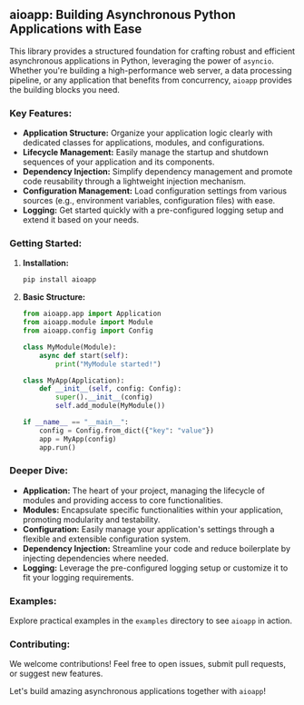 ## aioapp: Building Asynchronous Python Applications with Ease

This library provides a structured foundation for crafting robust and efficient asynchronous applications in Python, leveraging the power of `asyncio`. Whether you're building a high-performance web server, a data processing pipeline, or any application that benefits from concurrency, `aioapp` provides the building blocks you need.

### Key Features:

- **Application Structure:** Organize your application logic clearly with dedicated classes for applications, modules, and configurations.
- **Lifecycle Management:** Easily manage the startup and shutdown sequences of your application and its components.
- **Dependency Injection:** Simplify dependency management and promote code reusability through a lightweight injection mechanism.
- **Configuration Management:** Load configuration settings from various sources (e.g., environment variables, configuration files) with ease.
- **Logging:** Get started quickly with a pre-configured logging setup and extend it based on your needs.

### Getting Started:

1. **Installation:**
   ```bash
   pip install aioapp 
   ```

2. **Basic Structure:**
   ```python
   from aioapp.app import Application
   from aioapp.module import Module
   from aioapp.config import Config

   class MyModule(Module):
       async def start(self):
           print("MyModule started!")

   class MyApp(Application):
       def __init__(self, config: Config):
           super().__init__(config)
           self.add_module(MyModule())

   if __name__ == "__main__":
       config = Config.from_dict({"key": "value"})
       app = MyApp(config)
       app.run()
   ```

### Deeper Dive:

- **Application:** The heart of your project, managing the lifecycle of modules and providing access to core functionalities.
- **Modules:** Encapsulate specific functionalities within your application, promoting modularity and testability.
- **Configuration:** Easily manage your application's settings through a flexible and extensible configuration system.
- **Dependency Injection:**  Streamline your code and reduce boilerplate by injecting dependencies where needed.
- **Logging:** Leverage the pre-configured logging setup or customize it to fit your logging requirements.

### Examples:

Explore practical examples in the `examples` directory to see `aioapp` in action.

### Contributing:

We welcome contributions! Feel free to open issues, submit pull requests, or suggest new features.

Let's build amazing asynchronous applications together with `aioapp`! 

